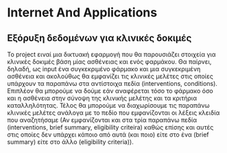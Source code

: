 # Internet And Applications

## Εξόρυξη δεδομένων για κλινικές δοκιμές

Το project ειναί μια δικτυακή εφαρμογή που θα παρουσιάζει στοιχεία για 
κλινικές δοκιμές βάση μίας ασθένειας και ενός φαρμάκου. Θα παίρνει, δηλαδή, ως input ένα
συγκεκριμένο φάρμακο και μια συγκεκριμένη ασθένεια και ακολούθως θα
εμφανίζει τις κλινικές μελέτες στις οποίες υπάρχουν τα παραπάνω στα
αντίστοιχα πεδία (interventions, conditions). Επιπλέον θα μπορούμε να δούμε εάν
αναφέρεται τόσο το φάρμακο όσο και η ασθένεια στην σύνοψη της κλινικής
μελέτης και τα κριτήρια καταλληλότητας. Τέλος θα μπορούμε να διαχωρίσουμε τις παραπάνω κλινικές
μελέτες ανάλογα με το πεδίο που εμφανίζονται οι λέξεις κλειδία που αναζητήσαμε
(Αν εμφανίζονται και στα τρία παραπάνω πεδία (interventions, brief summary, eligibility
criteira) καθώς επίσης και αυτές στις οποίες δεν υπάρχει κάποιο από αυτά
(και ποιο) είτε στο ένα (brief summary) είτε στο άλλο (eligibility
criteria)).
